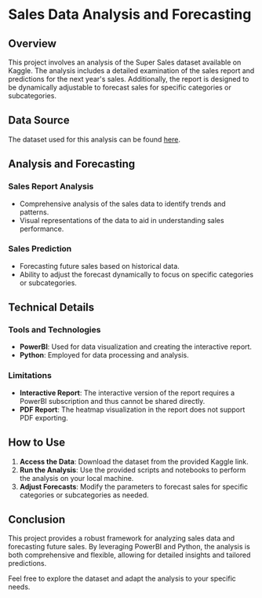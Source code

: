 # Sales Data Analysis and Forecasting

## Overview

This project involves an analysis of the Super Sales dataset available on Kaggle. The analysis includes a detailed examination of the sales report and predictions for the next year's sales. Additionally, the report is designed to be dynamically adjustable to forecast sales for specific categories or subcategories.

## Data Source

The dataset used for this analysis can be found [here](https://www.kaggle.com/datasets/rohitsahoo/sales-forecasting).

## Analysis and Forecasting

### Sales Report Analysis

- Comprehensive analysis of the sales data to identify trends and patterns.
- Visual representations of the data to aid in understanding sales performance.

### Sales Prediction

- Forecasting future sales based on historical data.
- Ability to adjust the forecast dynamically to focus on specific categories or subcategories.

## Technical Details

### Tools and Technologies

- **PowerBI**: Used for data visualization and creating the interactive report.
- **Python**: Employed for data processing and analysis.

### Limitations

- **Interactive Report**: The interactive version of the report requires a PowerBI subscription and thus cannot be shared directly.
- **PDF Report**: The heatmap visualization in the report does not support PDF exporting.

## How to Use

1. **Access the Data**: Download the dataset from the provided Kaggle link.
2. **Run the Analysis**: Use the provided scripts and notebooks to perform the analysis on your local machine.
3. **Adjust Forecasts**: Modify the parameters to forecast sales for specific categories or subcategories as needed.

## Conclusion

This project provides a robust framework for analyzing sales data and forecasting future sales. By leveraging PowerBI and Python, the analysis is both comprehensive and flexible, allowing for detailed insights and tailored predictions.

Feel free to explore the dataset and adapt the analysis to your specific needs.
